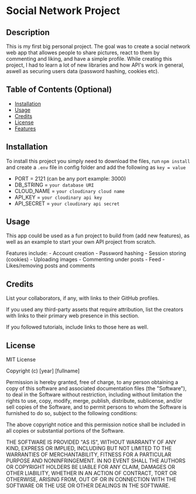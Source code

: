 # Social Network Project

## Description 

This is my first big personal project. The goal was to create a social network web app that allowes people to share pictures, react to them by commenting and liking, and have a simple profile. While creating this project, I had to learn a lot of new libraries and how API's work in general, aswell as securing users data (password hashing, cookies etc).

## Table of Contents (Optional)

* [Installation](#installation)
* [Usage](#usage)
* [Credits](#credits)
* [License](#license)
* [Features](#features)

## Installation

To install this project you simply need to download the files, run `npm install` and create a `.env` file in config folder and add the following as `key = value`
  - PORT = 2121 (can be any port example: 3000)
  - DB_STRING = `your database URI`
  - CLOUD_NAME = `your cloudinary cloud name`
  - API_KEY = `your cloudinary api key`
  - API_SECRET = `your cloudinary api secret`

## Usage 

This app could be used as a fun project to build from (add new features), as well as an example to start your own API project from scratch.

Features include:
    - Account creation
    - Password hashing
    - Session storing (cookies)
    - Uploading images
    - Commenting under posts
    - Feed
    - Likes/removing posts and comments

## Credits

List your collaborators, if any, with links to their GitHub profiles.

If you used any third-party assets that require attribution, list the creators with links to their primary web presence in this section.

If you followed tutorials, include links to those here as well.


## License

MIT License

Copyright (c) [year] [fullname]

Permission is hereby granted, free of charge, to any person obtaining a copy
of this software and associated documentation files (the "Software"), to deal
in the Software without restriction, including without limitation the rights
to use, copy, modify, merge, publish, distribute, sublicense, and/or sell
copies of the Software, and to permit persons to whom the Software is
furnished to do so, subject to the following conditions:

The above copyright notice and this permission notice shall be included in all
copies or substantial portions of the Software.

THE SOFTWARE IS PROVIDED "AS IS", WITHOUT WARRANTY OF ANY KIND, EXPRESS OR
IMPLIED, INCLUDING BUT NOT LIMITED TO THE WARRANTIES OF MERCHANTABILITY,
FITNESS FOR A PARTICULAR PURPOSE AND NONINFRINGEMENT. IN NO EVENT SHALL THE
AUTHORS OR COPYRIGHT HOLDERS BE LIABLE FOR ANY CLAIM, DAMAGES OR OTHER
LIABILITY, WHETHER IN AN ACTION OF CONTRACT, TORT OR OTHERWISE, ARISING FROM,
OUT OF OR IN CONNECTION WITH THE SOFTWARE OR THE USE OR OTHER DEALINGS IN THE
SOFTWARE.
